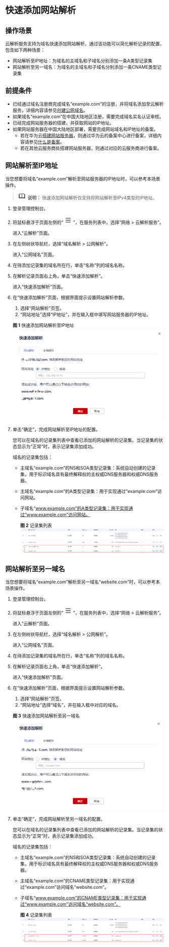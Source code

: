 # 快速添加网站解析<a name="dns_usermanual_06012"></a>

## 操作场景<a name="section944415363493"></a>

云解析服务支持为域名快速添加网站解析，通过该功能可以简化解析记录的配置，包含如下两种场景：

-   网站解析至IP地址：为域名的主域名和子域名分别添加一条A类型记录集
-   网站解析至另一域名：为域名的主域名和子域名分别添加一条CNAME类型记录集

## 前提条件<a name="section43061337113116"></a>

-   已经通过域名注册商完成域名“example.com”的注册，并将域名添加至云解析服务，详细内容请参见[创建公网域名](创建公网域名.md)。
-   如果域名“example.com”在中国大陆地区注册，需要完成域名实名认证审核。
-   已经完成网站服务器的搭建，并获取网站的IP地址。
-   如果网站服务器在中国大陆地区部署，需要完成网站域名和IP地址的备案。
    -   若在华为云[搭建网站服务器](https://support.huaweicloud.com/bestpractice-ecs/ecs_web_0001.html)，则通过华为云的备案中心进行备案，详细内容请参见[什么是备案](https://support.huaweicloud.com/icprb-icp/zh-cn_topic_0115815923.html)。
    -   若在其他云服务商处搭建网站服务器，则通过对应的云服务商进行备案。


## 网站解析至IP地址<a name="section228119183364"></a>

当您想要将域名“example.com”解析至网站服务器的IP地址时，可以参考本场景操作。

>![](public_sys-resources/icon-note.gif) **说明：** 
>快速添加网站解析仅支持将网站解析至IPv4类型的IP地址。

1.  登录管理控制台。
2.  将鼠标悬浮于页面左侧的“![](figures/service-list.jpg)”，在服务列表中，选择“网络  \> 云解析服务”。

    进入“云解析”页面。



1.  在左侧树状导航栏，选择“域名解析 \> 公网解析”。

    进入“公网域名”页面。


1.  在待添加记录集的域名所在行，单击“名称”列的域名名称。
2.  在解析记录页面右上角，单击“快速添加解析”。

    进入“快速添加解析”页面。

3.  在“快速添加解析”页面，根据界面提示设置网站解析参数。

    1.  选择“网站解析”页签。
    2.  “网站地址”选择“IP地址”，并在输入框中填写网站服务器的IP地址。

    **图 1**  快速添加网站解析至IP地址<a name="fig166288402210"></a>  
    ![](figures/快速添加网站解析至IP地址.png "快速添加网站解析至IP地址")

4.  单击“确定”，完成网站解析至IP地址的配置。

    您可以在域名的记录集列表中查看已添加的网站解析的记录集。当记录集的状态显示为“正常”时，表示记录集添加成功。

    域名的记录集包括：

    -   主域名“example.com”的NS和SOA类型记录集：系统自动创建的记录集，用于标识域名具有最终解释权的主权威DNS服务器和权威DNS服务器。
    -   主域名“example.com”的A类型记录集：用于实现通过“example.com”访问网站。
    -   子域名“www.example.com”的A类型记录集：用于实现通过“www.example.com”访问网站。

        **图 2**  记录集列表<a name="fig20232115016323"></a>  
        ![](figures/记录集列表.png "记录集列表")



## 网站解析至另一域名<a name="section17170155363414"></a>

当您想要将域名“example.com”解析至另一域名“website.com”时，可以参考本场景操作。

1.  登录管理控制台。
2.  将鼠标悬浮于页面左侧的“![](figures/service-list.jpg)”，在服务列表中，选择“网络  \> 云解析服务”。

    进入“云解析”页面。



1.  在左侧树状导航栏，选择“域名解析 \> 公网解析”。

    进入“公网域名”页面。


1.  在待添加记录集的域名所在行，单击“名称”列的域名名称。
2.  在解析记录页面右上角，单击“快速添加解析”。

    进入“快速添加解析”页面。

3.  在“快速添加解析”页面，根据界面提示设置网站解析参数。

    1.  选择“网站解析”页签。
    2.  “网站地址”选择“域名”，并在输入框中对应的域名。

    **图 3**  快速添加网站解析至另一域名<a name="fig121738533347"></a>  
    ![](figures/快速添加网站解析至另一域名.png "快速添加网站解析至另一域名")

4.  单击“确定”，完成网站解析至另一域名的配置。

    您可以在域名的记录集列表中查看已添加的网站解析的记录集。当记录集的状态显示为“正常”时，表示记录集添加成功。

    域名的记录集包括：

    -   主域名“example.com”的NS和SOA类型记录集：系统自动创建的记录集，用于标识域名具有最终解释权的主权威DNS服务器和权威DNS服务器。
    -   主域名“example.com”的CNAME类型记录集：用于实现通过“example.com”访问域名“website.com”。
    -   子域名“www.example.com”的CNAME类型记录集：用于实现通过“www.example.com”访问域名“website.com”。

        **图 4**  记录集列表<a name="fig10173145310344"></a>  
        ![](figures/记录集列表-7.png "记录集列表-7")




